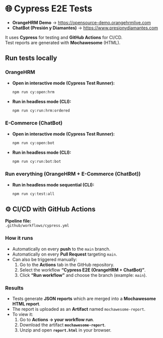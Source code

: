 # 🌐 Cypress E2E Tests

- **OrangeHRM Demo** → https://opensource-demo.orangehrmlive.com  
- **ChatBot (Presión y Diamantes)** → https://www.presionydiamantes.com 

It uses **Cypress** for testing and **GitHub Actions** for CI/CD.  
Test reports are generated with **Mochawesome** (HTML).

## Run tests locally

### OrangeHRM
- **Open in interactive mode (Cypress Test Runner):**
  ```bash
  npm run cy:open:hrm

- **Run in headless mode (CLI):**
  ```bash
  npm run cy:run:hrm:ordered

### E-Commerce (ChatBot)
- **Open in interactive mode (Cypress Test Runner):**
  ```bash
  npm run cy:open:bot

- **Run in headless mode (CLI):**
  ```bash
  npm run cy:run:bot:bot

### Run everything (OrangeHRM + E-Commerce (ChatBot))
- **Run in headless mode sequential (CLI):**
  ```bash
  npm run cy:test:all


## ⚙️ CI/CD with GitHub Actions

**Pipeline file:**  
`.github/workflows/cypress.yml`

### How it runs
- Automatically on every **push** to the `main` branch.
- Automatically on every **Pull Request** targeting `main`.
- Can also be triggered manually:
  1. Go to the **Actions** tab in the GitHub repository.
  2. Select the workflow **“Cypress E2E (OrangeHRM + ChatBot)”**.
  3. Click **“Run workflow”** and choose the branch (example: `main`).

### Results
- Tests generate **JSON reports** which are merged into a **Mochawesome HTML report**.  
- The report is uploaded as an **Artifact** named `mochawesome-report`.  
- To view it:  
  1. Go to **Actions → your workflow run**.  
  2. Download the artifact **`mochawesome-report`**.  
  3. Unzip and open **`report.html`** in your browser. 